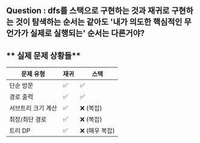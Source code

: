 
## Question : dfs를 스택으로 구현하는 것과 재귀로 구현하는 것이 탐색하는 순서는 같아도 '내가 의도한 핵심적인 무언가가 실제로 실행되는' 순서는 다른거야?


## ** 실제 문제 상황들**

|문제 유형|재귀|스택|
|---|---|---|
|단순 방문|✅|✅|
|경로 출력|✅|✅|
|서브트리 크기 계산|✅|❌ (복잡)|
|최장/최단 경로|✅|❌ (복잡)|
|트리 DP|✅|❌ (매우 복잡)|

